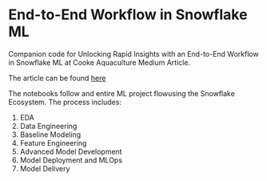 # End-to-End Workflow in Snowflake ML

Companion code for Unlocking Rapid Insights with an End-to-End Workflow in Snowflake ML at Cooke Aquaculture Medium Article.

The article can be found [here](https://medium.com/snowflake/from-zero-to-value-unlocking-rapid-insights-with-an-end-to-end-ml-workflow-in-snowflake-9b000a25723c)

The notebooks follow and entire ML project flowusing the Snowflake Ecosystem. The process includes:

1. EDA
2. Data Engineering
3. Baseline Modeling
4. Feature Engineering
5. Advanced Model Development
6. Model Deployment and MLOps
7. Model Delivery
